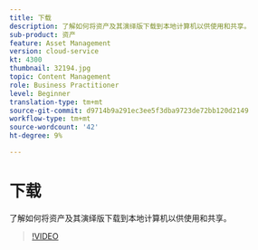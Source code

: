 ```yaml
---
title: 下载
description: 了解如何将资产及其演绎版下载到本地计算机以供使用和共享。
sub-product: 资产
feature: Asset Management
version: cloud-service
kt: 4300
thumbnail: 32194.jpg
topic: Content Management
role: Business Practitioner
level: Beginner
translation-type: tm+mt
source-git-commit: d9714b9a291ec3ee5f3dba9723de72bb120d2149
workflow-type: tm+mt
source-wordcount: '42'
ht-degree: 9%

---
```



# 下载

了解如何将资产及其演绎版下载到本地计算机以供使用和共享。

>[!VIDEO](https://video.tv.adobe.com/v/35090/?quality=12&learn=on&hidetitle=true)
